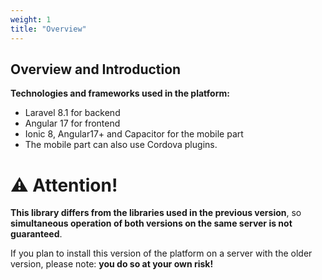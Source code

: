 ```yaml
---
weight: 1
title: "Overview"
---
```


## Overview and Introduction
**Technologies and frameworks used in the platform:**
- Laravel 8.1 for backend
- Angular 17 for frontend
- Ionic 8, Angular17+ and Capacitor for the mobile part
- The mobile part can also use Cordova plugins.


# ⚠️ Attention!

**This library differs from the libraries used in the previous version**, so **simultaneous operation of both versions on the same server is not guaranteed**.

If you plan to install this version of the platform on a server with the older version, please note: **you do so at your own risk!**
